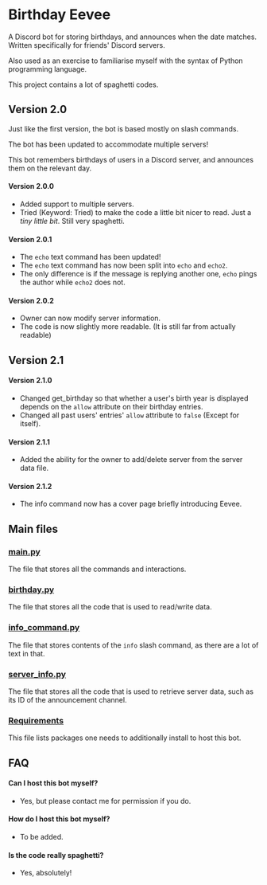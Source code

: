 # Birthday Eevee

A Discord bot for storing birthdays, and announces when the date matches.<br/>
Written specifically for friends' Discord servers.

Also used as an exercise to familiarise myself with the syntax of Python programming language.

This project contains a lot of spaghetti codes.


## Version 2.0
Just like the first version, the bot is based mostly on slash commands.

The bot has been updated to accommodate multiple servers!

This bot remembers birthdays of users in a Discord server, and announces them on the relevant day.


#### Version 2.0.0
- Added support to multiple servers.
- Tried (Keyword: Tried) to make the code a little bit nicer to read. Just a *tiny little bit*. Still very spaghetti.

#### Version 2.0.1
- The `echo` text command has been updated!
- The `echo` text command has now been split into `echo` and `echo2`.
- The only difference is if the message is replying another one, `echo` pings the author while `echo2` does not.

#### Version 2.0.2
- Owner can now modify server information.
- The code is now slightly more readable. (It is still far from actually readable)

## Version 2.1

#### Version 2.1.0
- Changed get_birthday so that whether a user's birth year is displayed depends on the `allow` 
attribute on their birthday entries.
- Changed all past users' entries' `allow` attribute to `false` (Except for itself).

#### Version 2.1.1
- Added the ability for the owner to add/delete server from the server data file.

#### Version 2.1.2
- The info command now has a cover page briefly introducing Eevee.

## Main files

### [main.py](/main.py)
The file that stores all the commands and interactions.

### [birthday.py](/birthday.py)
The file that stores all the code that is used to read/write data.

### [info_command.py](/info_command.py)
The file that stores contents of the `info` slash command, as there are a lot of text in that.

### [server_info.py](/server_info.py)
The file that stores all the code that is used to retrieve server data, such as its ID of the announcement channel.

### [Requirements](/requirements.txt)
This file lists packages one needs to additionally install to host this bot.

## FAQ
#### Can I host this bot myself?
- Yes, but please contact me for permission if you do.

#### How do I host this bot myself?
- To be added.

#### Is the code really spaghetti?
- Yes, absolutely!

